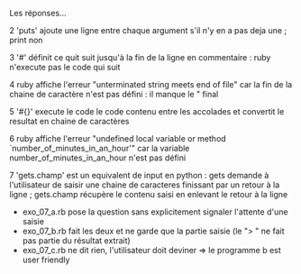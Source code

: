 Les réponses...

2 
'puts' ajoute une ligne entre chaque argument s'il n'y en a pas deja une ; print non

3 
'#' définit ce quit suit jusqu'à la fin de la ligne en commentaire : ruby n'execute pas le code qui suit

4 
ruby affiche l'erreur "unterminated string meets end of file" car la fin de la chaine de caractère n'est pas défini : il manque le " final

5 
'#{}' execute le code le code contenu entre les accolades et convertit le resultat en chaine de caractères

6 
ruby affiche l'erreur "undefined local variable or method `number_of_minutes_in_an_hour'" car la variable number_of_minutes_in_an_hour n'est pas défini

7 
'gets.champ' est un equivalent de input en python : gets demande à l'utilisateur de saisir une chaine de caracteres finissant par un retour à la ligne ; gets.champ récupère le contenu saisi en enlevant le retour à la ligne

- exo_07_a.rb pose la question sans explicitement signaler l'attente d'une saisie
- exo_07_b.rb fait les deux et ne garde que la partie saisie (le "> " ne fait pas partie du résultat extrait)
- exo_07_c.rb ne dit rien, l'utilisateur doit deviner
=> le programme b est user friendly
